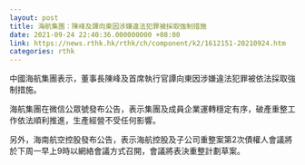 ```yaml
---
layout: post
title: 海航集團：陳峰及譚向東因涉嫌違法犯罪被採取強制措施
date: 2021-09-24 22:40:36.000000000 +08:00
link: https://news.rthk.hk/rthk/ch/component/k2/1612151-20210924.htm
categories: rthk
---
```


中國海航集團表示，董事長陳峰及首席執行官譚向東因涉嫌違法犯罪被依法採取強制措施。

海航集團在微信公眾號發布公告，表示集團及成員企業運轉穩定有序，破產重整工作依法順利推進，生產經營不受任何影響。

另外，海南航空控股發布公告，表示海航控股及子公司重整案第2次債權人會議將於下周一早上9時以網絡會議方式召開，會議將表決重整計劃草案。
